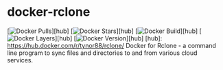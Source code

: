 # docker-rclone
[![Docker Pulls](https://img.shields.io/docker/pulls/tynor88/rclone.svg)][hub]
[![Docker Stars](https://img.shields.io/docker/stars/tynor88/rclone.svg)][hub]
[![Docker Build](https://img.shields.io/docker/automated/tynor88/rclone.svg)][hub]
[![Docker Layers](https://images.microbadger.com/badges/image/tynor88/rclone.svg)][hub]
[![Docker Version](https://images.microbadger.com/badges/version/tynor88/rclone.svg)][hub]
[hub]: https://hub.docker.com/r/tynor88/rclone/
Docker for Rclone - a command line program to sync files and directories to and from various cloud services.
